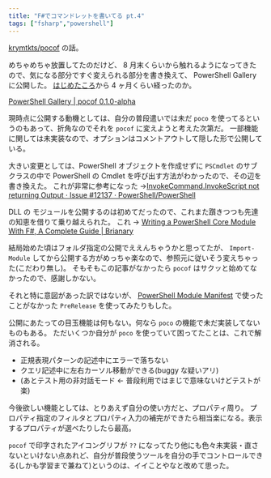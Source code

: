 ```yaml
---
title: "F#でコマンドレットを書いてる pt.4"
tags: ["fsharp","powershell"]
---
```


[krymtkts/pocof](https://github.com/krymtkts/pocof) の話。

めちゃめちゃ放置してたのだけど、 8 月末くらいから触れるようになってきたので、気になる部分ですぐ変えられる部分を書き換えて、 PowerShell Gallery に公開した。 [はじめたころ](/posts/2022-05-07-start-to-write-cmdlet-by-fsharp.html)から 4 ヶ月くらい経ったのか。

[PowerShell Gallery | pocof 0.1.0-alpha](https://www.powershellgallery.com/packages/pocof/0.1.0-alpha)

現時点に公開する動機としては、自分の普段遣いでは未だ `poco` を使ってるというのもあって、折角なのでそれを `pocof` に変えようと考えた次第だ。
一部機能に関しては未実装なので、オプションはコメントアウトして隠した形で公開している。

大きい変更としては、PowerShell オブジェクトを作成せずに `PSCmdlet` のサブクラスの中で PowerShell の Cmdlet を呼び出す方法がわかったので、その辺を書き換えた。
これが非常に参考になった →[InvokeCommand.InvokeScript not returning Output · Issue #12137 · PowerShell/PowerShell](https://github.com/PowerShell/PowerShell/issues/12137)

DLL の モジュールを公開するのは初めてだったので、これまた躓きつつも先達の知恵を借りて乗り越えられた。
これ → [Writing a PowerShell Core Module With F#, A Complete Guide | Brianary](https://webcoder.info/fspsmodule.html)

結局始めた頃はフォルダ指定の公開でええんちゃうかと思ってたが、 `Import-Module` してから公開する方がめっちゃ楽なので、参照元に従いそう変えちゃった(こだわり無し)。
そもそもこの記事がなかったら `pocof` はサクッと始めてなかったので、感謝しかない。

それと特に意図があった訳ではないが、 [PowerShell Module Manifest](https://docs.microsoft.com/en-us/powershell/scripting/developer/module/how-to-write-a-powershell-module-manifest?view=powershell-7.2) で使ったことがなかった `PreRelease` を使ってみたりもした。

公開にあたっての目玉機能は何もない。何なら `poco` の機能で未だ実装してないものもある。
ただいくつか自分が `poco` を使っていて困ってたことは、これで解消される。

- 正規表現パターンの記述中にエラーで落ちない
- クエリ記述中に左右カーソル移動ができる(buggy な疑いアリ)
- (あとテスト用の非対話モード ← 普段利用ではまじで意味ないけどテストが楽)

今後欲しい機能としては、とりあえず自分の使い方だと、プロパティ周り。
プロパティ指定のフィルタとプロパティ入力の補完ができたら相当楽になる。表示するプロパティが選べたりしたら最高。

`pocof` で印字されたアイコングリフが `??` になってたり他にも色々未実装・直さないといけない点あれど、自分が普段使うツールを自分の手でコントロールできる(しかも学習まで兼ねて)というのは、イイことやなと改めて思った。
